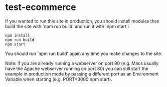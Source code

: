 # test-ecommerce

If you wanted to run this site in production, you should install modules then build the site with 'npm run build' and run it with 'npm start':

```
npm install
npm run build
npm start
```

You should run 'npm run build' again any time you make changes to the site.

Note: If you are already running a webserver on port 80 (e.g. Macs usually have the Apache webserver running on port 80) you can still start the example in production mode by passing a different port as an Environment Variable when starting (e.g. PORT=3000 npm start).
